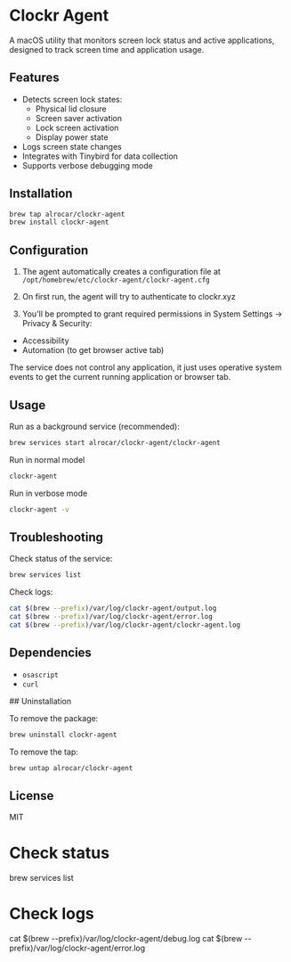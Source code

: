 # Clockr Agent

A macOS utility that monitors screen lock status and active applications, designed to track screen time and application usage.

## Features

- Detects screen lock states:
  - Physical lid closure
  - Screen saver activation
  - Lock screen activation
  - Display power state
- Logs screen state changes
- Integrates with Tinybird for data collection
- Supports verbose debugging mode

## Installation

```sh
brew tap alrocar/clockr-agent
brew install clockr-agent
```

## Configuration

1. The agent automatically creates a configuration file at `/opt/homebrew/etc/clockr-agent/clockr-agent.cfg`

2. On first run, the agent will try to authenticate to clockr.xyz

3. You'll be prompted to grant required permissions in System Settings → Privacy & Security:

- Accessibility
- Automation (to get browser active tab)

The service does not control any application, it just uses operative system events to get the current running application or browser tab.

## Usage

Run as a background service (recommended):

```sh
brew services start alrocar/clockr-agent/clockr-agent
```

Run in normal model

```sh
clockr-agent
```

Run in verbose mode

```sh
clockr-agent -v
```

## Troubleshooting

Check status of the service:

```sh
brew services list
```

Check logs:

```sh
cat $(brew --prefix)/var/log/clockr-agent/output.log
cat $(brew --prefix)/var/log/clockr-agent/error.log
cat $(brew --prefix)/var/log/clockr-agent/clockr-agent.log
```

## Dependencies

- `osascript`
- `curl`

## Uninstallation

To remove the package:

```sh
brew uninstall clockr-agent
```

To remove the tap:

```sh
brew untap alrocar/clockr-agent
```

## License

MIT


# Check status
brew services list

# Check logs
cat $(brew --prefix)/var/log/clockr-agent/debug.log
cat $(brew --prefix)/var/log/clockr-agent/error.log